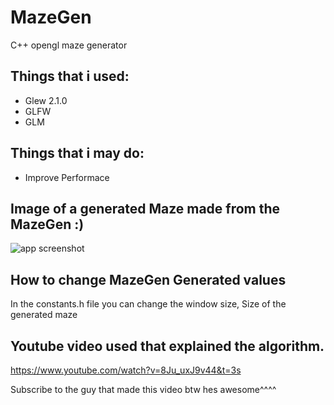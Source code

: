 # MazeGen
C++ opengl maze generator
 
## Things that i used:
* Glew 2.1.0
* GLFW
* GLM

## Things that i may do:
* Improve Performace 

## Image of a generated Maze made from the MazeGen :)

![app screenshot](https://raw.githubusercontent.com/danieljo12/MazeGen/master/image.png)

## How to change MazeGen Generated values

In the constants.h file you can change the window size, Size of the generated maze

## Youtube video used that explained the algorithm.

https://www.youtube.com/watch?v=8Ju_uxJ9v44&t=3s

Subscribe to the guy that made this video btw hes awesome^^^^
